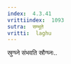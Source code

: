 ```yaml
---
index:  4.3.41
vrittiindex:  1093
sutra:  सम्भूते
vritti:  laghu 
---
```


स्रुग्घ्ने संभवति स्रौग्घ्नः..

